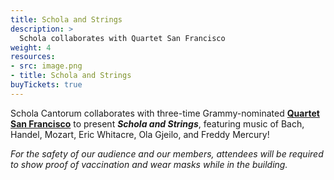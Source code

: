 ```yaml
---
title: Schola and Strings
description: >
  Schola collaborates with Quartet San Francisco
weight: 4
resources:
- src: image.png
- title: Schola and Strings
buyTickets: true
---
```


Schola Cantorum collaborates with three-time Grammy-nominated <a href="https://quartetsanfrancisco.com" target="_blank"><strong>Quartet San Francisco</strong></a> to present _**Schola and Strings**_, 
featuring music of Bach, Handel, Mozart, Eric Whitacre, Ola Gjeilo, and Freddy Mercury!

_For the safety of our audience and our members, attendees will be required to show proof of vaccination and wear masks while in the building._

